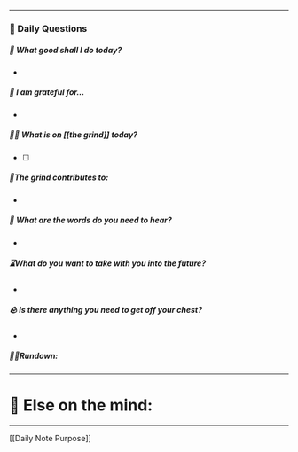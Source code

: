 
---
###  📅 Daily Questions 

##### 💛 What good shall I do today?
- 
##### 💌 I am grateful for...
- 
##### 🤾‍♀️ What is on [[the grind]] today?
 - [ ]  
##### 🧱The grind contributes to:
- 
##### 💭 What are the words do you need to hear?
- 
##### ⌛What do you want to take with you into the future?
- 
##### 🪨 Is there anything you need to get off your chest?
- 
##### 🏃‍♂️Rundown:


---
# 📝 Else on the mind:

---

[[Daily Note Purpose]]
